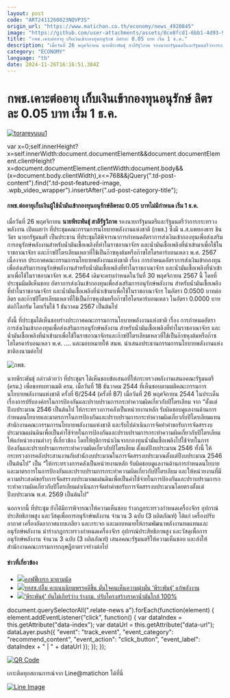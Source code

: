 ```yaml
---
layout: post
code: "ART2411260823NQVP3S"
origin_url: "https://www.matichon.co.th/economy/news_4920845"
image: "https://github.com/user-attachments/assets/8ce8fcd1-6bb1-4d93-9302-49cfb15d2d9a"
title: "กพช.เคาะต่ออายุ เก็บเงินเข้ากองทุนอนุรักษ์ ลิตรละ 0.05 บาท เริ่ม 1 ธ.ค."
description: "เมื่อวันที่ 26 พฤศจิกายน นายพีระพันธุ์ สาลีรัฐวิภาค รองนายกรัฐมนตรีและรัฐมนตรีว่าการกระทรวงพลังงาน เปิดเผยว่า ที่ประชุมคณะกรรมการนโยบายพลังงานแห่งชาติ (กพช.)"
category: "ECONOMY"
language: "th"
date: 2024-11-26T16:16:51.384Z
---
```


# กพช.เคาะต่ออายุ เก็บเงินเข้ากองทุนอนุรักษ์ ลิตรละ 0.05 บาท เริ่ม 1 ธ.ค.

[![](https://www.matichon.co.th/wp-content/uploads/2024/11/torareyuuu1.jpg "torareyuuu1")](https://www.matichon.co.th/wp-content/uploads/2024/11/torareyuuu1.jpg)

var x=0;self.innerHeight?x=self.innerWidth:document.documentElement&&document.documentElement.clientHeight?x=document.documentElement.clientWidth:document.body&&(x=document.body.clientWidth),x<=768&&jQuery(".td-post-content").find(".td-post-featured-image, .wpb\_video\_wrapper").insertAfter(".ud-post-category-title");

#### **กพช.ต่ออายุเก็บเงินผู้ใช้น้ำมันเข้ากองทุนอนุรักษ์ลิตรละ 0.05 บาทไม่มีกำหนด เริ่ม 1 ธ.ค.**

เมื่อวันที่ 26 พฤศจิกายน **นายพีระพันธุ์ สาลีรัฐวิภาค** รองนายกรัฐมนตรีและรัฐมนตรีว่าการกระทรวงพลังงาน เปิดเผยว่า ที่ประชุมคณะกรรมการนโยบายพลังงานแห่งชาติ (กพช.) ซึ่งมี น.ส.แพทองธาร ชินวัตร นายกรัฐมนตรี เป็นประธาน ที่ประชุมได้พิจารณาการกำหนดอัตราการส่งเงินเข้ากองทุนเพื่อส่งเสริมการอนุรักษ์พลังงานสำหรับน้ำมันเชื้อเพลิงที่ทำในราชอาณาจักร และน้ำมันเชื้อเพลิงที่นำเข้ามาเพื่อใช้ในราชอาณาจักร และก๊าซปิโตรเลียมเหลวที่ใช้เป็นก๊าซหุงต้มหรือก๊าซไฮโดรคาร์บอนเหลว พ.ศ. 2567 เนื่องจาก ประกาศคณะกรรมการนโยบายพลังงานแห่งชาติ เรื่อง การกำหนดอัตราการส่งเงินเข้ากองทุนเพื่อส่งเสริมการอนุรักษ์พลังงานสำหรับน้ำมันเชื้อเพลิงที่ทำในราชอาณาจักร และน้ำมันเชื้อเพลิงที่นำเข้ามาเพื่อใช้ในราชอาณาจักร พ.ศ. 2564 เดิมจะครบกำหนดในวันที่ 30 พฤศจิกายน 2567 นี้ โดยที่ประชุมมีมติเห็นชอบ อัตราการส่งเงินเข้ากองทุนเพื่อส่งเสริมการอนุรักษ์พลังงาน สำหรับน้ำมันเชื้อเพลิงที่ทำในราชอาณาจักร และน้ำมันเชื้อเพลิงที่นำเข้ามาเพื่อใช้ในราชอาณาจักร ในอัตรา 0.0500 บาทต่อลิตร และก๊าซปิโตรเลียมเหลวที่ใช้เป็นก๊าซหุงต้มหรือก๊าซไฮโดรคาร์บอนเหลว ในอัตรา 0.0000 บาทต่อกิโลกรัม โดยเริ่มใช้ 1 ธันวาคม 2567 เป็นต้นไป

ทั้งนี้ ที่ประชุมได้เห็นชอบร่างประกาศคณะกรรมการนโยบายพลังงานแห่งชาติ เรื่อง การกำหนดอัตราการส่งเงินเข้ากองทุนเพื่อส่งเสริมการอนุรักษ์พลังงาน สำหรับน้ำมันเชื้อเพลิงที่ทำในราชอาณาจักร และน้ำมันเชื้อเพลิงที่นำเข้ามาเพื่อใช้ในราชอาณาจักรและก๊าซปิโตรเลียมเหลวที่ใช้เป็นก๊าซหุงต้มหรือก๊าซไฮโดรคาร์บอนเหลว พ.ศ. …. และมอบหมายให้ สนพ. นำเสนอประธานกรรมการนโยบายพลังงานแห่งชาติลงนามต่อไป

![กพช.](https://www.matichon.co.th/wp-content/uploads/2024/11/S__36356166-scaled.jpg)

นายพีระพันธุ์ กล่าวด้วยว่า ที่ประชุมฯ ได้เห็นชอบข้อเสนอที่ให้กระทรวงพลังงานเสนอคณะรัฐมนตรี (ครม.) เพื่อขอทบทวนมติ ครม. เมื่อวันที่ 18 ธันวาคม 2544 ที่เห็นชอบตามมติคณะกรรมการนโยบายพลังงานแห่งชาติ ครั้งที่ 6/2544 (ครั้งที่ 87) เมื่อวันที่ 26 พฤศจิกายน 2544 ในประเด็นเรื่องการปรับองค์กรในการป้องกันและปราบปรามการกระทำความผิดเกี่ยวกับปิโตรเลียม จาก “ตั้งแต่ปีงบประมาณ 2546 เป็นต้นไป ให้กระทรวงการคลังเป็นหน่วยงานหลัก รับผิดชอบดูแลงานด้านการกำหนดนโยบายและมาตรการในการป้องกันและปราบปรามการกระทำความผิดเกี่ยวกับปิโตรเลียมแทนสำนักงานคณะกรรมการนโยบายพลังงานแห่งชาติ และรับไปดำเนินการจัดทำคำขอรับการจัดสรรงบประมาณแผ่นดินเพื่อเป็นค่าใช้จ่ายในการป้องกันและปราบปรามการกระทำความผิดเกี่ยวกับปิโตรเลียมให้แก่หน่วยงานต่างๆ ที่เกี่ยวข้อง โดยให้ยุติการนำเงินจากกองทุนน้ำมันเชื้อเพลิงไปใช้จ่ายในการป้องกันและปราบปรามการกระทำความผิดเกี่ยวกับปิโตรเลียม ตั้งแต่ปีงบประมาณ 2546 ทั้งนี้ ให้กระทรวงการคลังประสานงานกับสำนักงบประมาณในการจัดสรรงบประมาณตั้งแต่ปีงบประมาณ 2546 เป็นต้นไป” เป็น “ให้กระทรวงการคลังเป็นหน่วยงานหลัก รับผิดชอบดูแลงานด้านการกำหนดนโยบายและมาตรการในการป้องกันและปราบปรามการกระทำความผิดเกี่ยวกับปิโตรเลียม และให้หน่วยงานที่มีความประสงค์ขอรับการจัดสรรงบประมาณแผ่นดินเพื่อเป็นค่าใช้จ่ายในการป้องกันและปราบปรามการกระทำความผิดเกี่ยวกับปิโตรเลียมดำเนินการจัดทำคำขอรับการจัดสรรงบประมาณโดยตรงตั้งแต่ปีงบประมาณ พ.ศ. 2569 เป็นต้นไป”

นอกจากนี้ ที่ประชุม ยังได้มีการพิจารณาให้ความเห็นชอบ ร่างกฎกระทรวงกำหนดเครื่องจักร อุปกรณ์ประสิทธิภาพสูง และวัสดุเพื่อการอนุรักษ์พลังงาน จำนวน 3 ฉบับ (3 ผลิตภัณฑ์) ได้แก่ เครื่องปรับอากาศ เครื่องอัดอากาศแบบเกลียว และกระจก และมอบหมายให้กรมพัฒนาพลังงานทดแทนและอนุรักษ์พลังงาน นำร่างกฎกระทรวงกำหนดเครื่องจักร อุปกรณ์ประสิทธิภาพสูง และวัสดุเพื่อการอนุรักษ์พลังงาน จำนวน 3 ฉบับ (3 ผลิตภัณฑ์) เสนอคณะรัฐมนตรีให้ความเห็นชอบ และส่งให้สำนักงานคณะกรรมการกฤษฎีกาตรวจร่างต่อไป

#### ข่าวที่เกี่ยวข้อง

*   [![](https://www.matichon.co.th/wp-content/uploads/2024/09/break-30SEP.jpg)คอฟฟี่เบรก มาตามนัด](https://www.matichon.co.th/economy/news_4817993)
*   [![](https://www.matichon.co.th/wp-content/uploads/2024/09/พีระพันธุ์-รทสช.jpg)รทสช.ปลื้ม คะแนนนิยมพรรคดีขึ้น มั่นใจคนเห็นความมุ่งมั่น ‘พีระพันธุ์’ แก้พลังงาน](https://www.matichon.co.th/politics/news_4818195)
*   [![](https://www.matichon.co.th/wp-content/uploads/2024/08/22-181.jpg)‘พีระพันธุ์’ ยันไม่เกียร์ว่าง ร่างกม. ปรับโครงสร้างราคาน้ำมันใกล้ 100%](https://www.matichon.co.th/economy/news_4748975)

document.querySelectorAll(".relate-news a").forEach(function(element) { element.addEventListener("click", function() { var dataIndex = this.getAttribute("data-index"); var dataUrl = this.getAttribute("data-url"); dataLayer.push({ "event": "track\_event", "event\_category": "recommend\_content", "event\_action": "click\_button", "event\_label": dataIndex + " | " + dataUrl }); }); });

[![QR Code](https://www.matichon.co.th/wp-content/uploads/2023/07/wob1371z.jpg)](https://lin.ee/ht0nDxX)

เกาะติดทุกสถานการณ์จาก Line@matichon ได้ที่นี่

[![Line Image](https://www.matichon.co.th/wp-content/uploads/2023/07/th.png)](https://lin.ee/ht0nDxX)